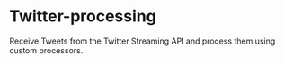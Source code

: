 Twitter-processing
===========

Receive Tweets from the Twitter Streaming API and process them using custom processors.